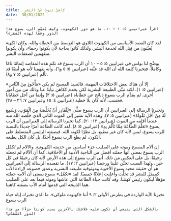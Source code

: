 ```yaml
---
title:  كاهنٌ يَنوبُ عَنْ البَشرِ
date:  30/01/2022
---
```


`اقرأ عبرانيين ٥: ١ – ١٠. ما هو دور الكهنوت، وكيف يُتمِّم الرب يسوع هذا الدور وفقًا لهذه الفقرة؟`

لقد كان القصد الأساسي من الكهنوت اللاوي هو التوسط بين الخطاة والله. وكان الكهنة يُعيَّنون من قِبَل الله لخدمة البشر، ولذلك كانوا بحاجة لأن يكونوا رحماء، وأن يكونوا متفهمين لضعفات البشر.

يوضِّح لنا بولس في عبرانيين ٥: ٥ – ١٠ أن الرب يسوع قد تمَّم هذه المقاصد إتمامًا تامًا وكاملاً، فتخبرنا كلمة الله أن الله قد عيَّنه (عبرانيين ٥: ٥ و٦)، وأنه يفهمنا لأنه هو أيضًا قد تألم (عبرانيين ٥: ٧ و٨).

إلا أن هناك بعض الاختلافات المهمة، فالسيد المسيح لم يكن «مَأْخُوذٍ مِنَ النَّاسِ» (عبرانيين ٥: ١)، لكنه تبنَّى الطبيعة البشرية لكي يخدم ككاهن نيابةً عنا وذلك من بين أمور أخرى. لم يقدِّم الرب يسوع ذبائح عن خطاياه (عبرانيين ٥: ٣) وإنما من أجل خطايانا فحسب، لأنه كان بلا خطية (عبرانيين ٤: ١٥ وعبرانيين ٧: ٢٦ – ٢٨).

وتخبرنا الرسالة إلى العبرانيين أن الرب يسوع صلَّى «لِلْقَادِرِ أَنْ يُخَلِّصَهُ مِنَ الْمَوْتِ، وَسُمِعَ لَهُ مِنْ أَجْلِ تَقْوَاهُ» (عبرانيين ٥: ٧). وهذه الآية تشير إلى الموت الثاني الذي خلّصه الله منه عندما أقامه من الموت (عبرانيين ١٣: ٢٠). كما تخبرنا الرسالة إلى العبرانيين أن الرب يسوع «تَعَلَّمَ الطَّاعَةَ مِمَّا تَأَلَّمَ بِهِ» (عبرانيين ٥: ٨). لقد كانت الطاعة أمرًا جديدًا بالنسبة للرب يسوع، ليس لأنه كان غير مطيع، بل نظرًا لكونه الله. فبصفته الرئيس المتسلط على الكون، لم يطع الرب يسوع أحدًا، بل كان الكل يطيعه.

إن آلام المسيح وموته على الصليب جزء أساسي من خدمته الكهنوتية. والآلام لم تُكمِّل الرب يسوع بمعنى أنها جعلته أفضل من الناحية الأدبية أو الأخلاقية. كما أن الآلام لم تجعله رحيمًا، بل على العكس من ذلك، أتى الرب يسوع إلى هذه الأرض لأنه كان رحيمًا في كل حين، ولهذا السبب تحنَّن علينا ورحمنا (عبرانيين ٢: ١٧). ما تقصده الرسالة إلى العبرانيين هو أن حقيقة محبة يسوع الأخوية وموثوقية طبيعته البشرية وعمق خضوعه لإرادة الآب كممثلٍ للبشر قد تجلَّت وأُعلِنت إعلانًا حقيقيًا. لقد «تكمَّل» يسوع بمعنى أن آلامه جعلته مؤهلاً ليكون رئيس كهنتنا. وقد كانت حياة الطاعة التي عاشها وموته فيما بعد على الصليب هما الذبيحة التي قدمها أمام الآب بصفته كاهننا.

تخبرنا الآية الواردة في بطرس الأولى ٢: ٩ أننا «كهنوت ملوكي». ما الذي تخبرك إياه حياة الرب يسوع

`بالشكل الذي ينبغي أن تكون عليه علاقتك بالآخرين بسبب كوننا جزءًا من هذا الدور المُقدَّس؟`